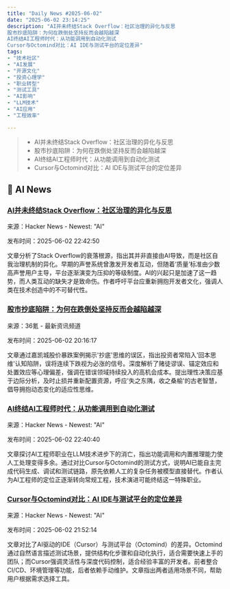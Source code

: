 ```yaml
---
title: "Daily News #2025-06-02"
date: "2025-06-02 23:14:25"
description: "AI并未终结Stack Overflow：社区治理的异化与反思
股市抄底陷阱：为何在跌倒处坚持反而会越陷越深
AI终结AI工程师时代：从功能调用到自动化测试
Cursor与Octomind对比：AI IDE与测试平台的定位差异"
tags: 
- "技术社区"
- "AI发展"
- "开源文化"
- "投资心理学"
- "职业转型"
- "测试工具"
- "AI影响"
- "LLM技术"
- "AI应用"
- "工程效率"

---
```


> - AI并未终结Stack Overflow：社区治理的异化与反思
> - 股市抄底陷阱：为何在跌倒处坚持反而会越陷越深
> - AI终结AI工程师时代：从功能调用到自动化测试
> - Cursor与Octomind对比：AI IDE与测试平台的定位差异

## 🤖 AI News

### [AI并未终结Stack Overflow：社区治理的异化与反思](https://www.infoworld.com/article/3993482/ai-didnt-kill-stack-overflow.html)

来源：Hacker News - Newest: "AI"

发布时间：2025-06-02 22:42:50

文章分析了Stack Overflow的衰落根源，指出其并非直接由AI导致，而是社区自我治理机制的异化。早期的声誉系统曾激发开发者互动，但随着‘质量’标准由少数高声誉用户主导，平台逐渐演变为压抑的等级制度。AI的兴起只是加速了这一趋势，而人类互动的缺失才是致命伤。作者呼吁平台应重新拥抱开发者文化，强调人类在技术创造中的不可替代性。

### [股市抄底陷阱：为何在跌倒处坚持反而会越陷越深](https://www.36kr.com/p/3318966855625219)

来源：36氪 - 最新资讯频道

发布时间：2025-06-02 20:16:17

文章通过嘉凯城股价暴跌案例揭示'抄底'思维的误区，指出投资者常陷入'回本思维'认知陷阱，误将连续下跌视为必涨的信号。深度解析了赌徒谬误、锚定效应和处置效应等心理偏差，强调在错误领域持续投入的高机会成本。提出理性决策应基于边际分析，及时止损并重新配置资源，呼应'失之东隅，收之桑榆'的古老智慧，倡导拥抱动态变化的适应性思维。

### [AI终结AI工程师时代：从功能调用到自动化测试](https://bloop.ai/blog/ai-killed-the-ai-engineer)

来源：Hacker News - Newest: "AI"

发布时间：2025-06-02 22:40:40

文章探讨AI工程师职业在LLM技术进步下的消亡，指出功能调用和内置推理能力使人工处理变得多余。通过对比Cursor与Octomind的测试方式，说明AI已能自主完成代码生成、调试和测试链路，原先依赖人工的复杂任务被模型直接替代。作者认为AI工程师的定位正逐渐转向常规工程，技术演进可能终结这一特殊职业。

### [Cursor与Octomind对比：AI IDE与测试平台的定位差异](https://www.octomind.dev/blog/cursor-vs-octomind)

来源：Hacker News - Newest: "AI"

发布时间：2025-06-02 21:52:14

文章对比了AI驱动的IDE（Cursor）与测试平台（Octomind）的差异。Octomind通过自然语言描述测试场景，提供结构化步骤和自动化执行，适合需要快速上手的团队；而Cursor强调灵活性与深度代码控制，适合经验丰富的开发者。前者整合CI/CD、环境管理等功能，后者依赖手动维护。文章指出两者适用场景不同，帮助用户根据需求选择工具。
